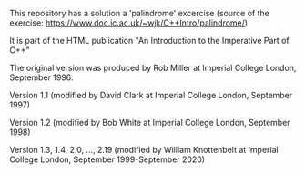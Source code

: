 This repository has a solution a 'palindrome' excercise (source of the exercise: https://www.doc.ic.ac.uk/~wjk/C++Intro/palindrome/)

It is part of the HTML publication "An Introduction to the Imperative Part of C++"

The original version was produced by Rob Miller at Imperial College London, September 1996.

Version 1.1 (modified by David Clark at Imperial College London, September 1997)

Version 1.2 (modified by Bob White at Imperial College London, September 1998)

Version 1.3, 1.4, 2.0, ..., 2.19 (modified by William Knottenbelt at Imperial College London, September 1999-September 2020)
